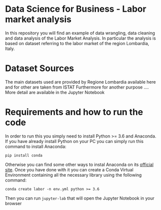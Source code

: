 # Data Science for Business - Labor market analysis

In this repository you will find an example of data wrangling, data cleaning and data analysis of the Labor Market Analysis. 
In particular the analysis is based on dataset referring to the labor market of the region Lombardia, Italy.

# Dataset Sources

The main datasets used are provided by Regione Lombardia available here and for other are taken from ISTAT
Furthermore for another purpose ....
More detail are available in the Jupyter Notebook

# Requirements and how to run the code
In order to run this you simply need to install Python >= 3.6 and Anaconda. If you have already install Python on your PC you can simply run this command to install Anaconda:
    
    pip install conda

Otherwise you can find some other ways to instal Anaconda on its [official site](https://anaconda.com/). 
Once you have done with it you can create a Conda Virtual Environment containing all the necessary library using the following command:

    conda create labor -n env.yml python >= 3.6

Then you can run ``jupyter-lab`` that will open the Jupyter Notebook in your browser
